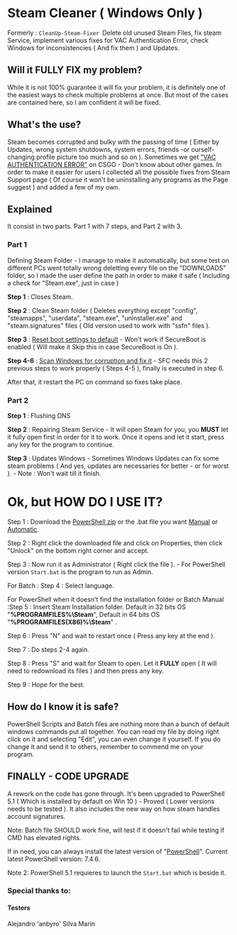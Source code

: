# Steam Cleaner ( Windows Only )

Formerly : `CleanUp-Steam-Fixer
`Delete old unused Steam Files, fix steam Service, implement various fixes for VAC Authentication Error, check Windows for inconsistencies ( And fix them ) and Updates.

## Will it FULLY FIX my problem?

While it is not 100% guarantee it will fix your problem, it is definitely one of the easiest ways to check multiple problems at once. But most of the cases are contained here, so I am confident it will be fixed.

## What's the use?

Steam becomes corrupted and bulky with the passing of time ( Either by Updates, wrong system shutdowns, system errors, friends -or ourself- changing profile picture too much and so on ).
Sometimes we get [&#34;VAC AUTHENTICATION ERROR&#34;](https://support.steampowered.com/kb_article.php?ref=2117-ILZV-2837) on CSGO - Don't know about other games.
In order to make it easier for users I collected all the possible fixes from Steam Support page ( Of course it won't be uninstalling any programs as the Page suggest ) and added a few of my own.

## Explained

It consist in two parts. Part 1 with 7 steps, and Part 2 with 3.

### Part 1

Defining Steam Folder - I manage to make it automatically, but some test on different PCs went totally wrong deletting every file on the "DOWNLOADS" folder, so I made the user define the path in order to make it safe ( Including a check for "Steam.exe", just in case )

**Step 1** : Closes Steam.

**Step 2** : Clean Steam folder ( Deletes everything except "config", "steamapps", "userdata", "steam.exe", "uninstaller.exe" and "steam.signatures" files ( Old version used to work with "ssfn" files ).

**Step 3** : [Reset boot settings to default](https://support.steampowered.com/kb_article.php?ref=2117-ILZV-2837#default) - Won't work if SecureBoot is enabled ( Will make it Skip this in case SecureBoot is On ).

**Step 4-6** : [Scan Windows for corruption and fix it](https://support.steampowered.com/kb_article.php?ref=2117-ILZV-2837#files) - SFC needs this 2 previous steps to work properly ( Steps 4-5 ), finally is executed in step 6.

After that, it restart the PC on command so fixes take place.

### Part 2

**Step 1** : Flushing DNS

**Step 2** : Repairing Steam Service - It will open Steam for you, you **MUST** let it fully open first in order for it to work. Once it opens and let it start, press any key for the program to continue.

**Step 3** : Updates Windows - Sometimes Windows Updates can fix some steam problems ( And yes, updates are necessaries for better - or for worst ). - Note : Won't wait till it finish.

# Ok, but HOW DO I USE IT?

Step 1 : Download the [PowerShell zip](../../releases/latest/download/Steam-Cleaner-Checker-Fixer-UserDefined.bat) or the .bat file you want [Manual](../../releases/latest/download/Steam-Cleaner-Checker-Fixer-UserDefined.bat) or [Automatic](../../releases/latest/download/Steam-Cleaner-Checker-Fixer.bat).

Step 2 : Right click the downloaded file and click on Properties, then click "Unlock" on the bottom right corner and accept.

Step 3 : Now run it as Administrator ( Right click the file ). - For PowerShell version `Start.bat` is the program to run as Admin.

For Batch : Step 4 : Select language.

For PowerShell when it doesn't find the installation folder or Batch Manual :Step 5 : Insert Steam Installation folder. Default in 32 bits OS "**%PROGRAMFILES%\Steam**", Default in 64 bits OS "**%PROGRAMFILES(X86)%\Steam**" .

Step 6 : Press "N" and wait to restart once ( Press any key at the end ).

Step 7 : Do steps 2-4 again.

Step 8 : Press "S" and wait for Steam to open. Let it **FULLY** open ( It will need to redownload its files ) and then press any key.

Step 9 : Hope for the best.

## How do I know it is safe?

PowerShell Scripts and Batch files are nothing more than a bunch of default windows commands put all together. You can read my file by doing right click on it and selecting "Edit", you can even change it yourself. If you do change it and send it to others, remember to commend me on your program.

## FINALLY - CODE UPGRADE

A rework on the code has gone through. It's been upgraded to PowerShell 5.1 ( Which is installed by default on Win 10 ) - Proved ( Lower versions needs to be tested ).
It also includes the new way on how steam handles account signatures.

Note: Batch file SHOULD work fine, will test if it doesn't fail while testing if CMD has elevated rights.

If in need, you can always install the latest version of "[PowerShell](https://learn.microsoft.com/es-es/powershell/scripting/install/installing-powershell-on-windows)". Current latest PowerShell version: 7.4.6.

Note 2: PowerShell 5.1 requieres to launch the `Start.bat` which is beside it.

### Special thanks to:

#### Testers

Alejandro 'anbyro' Silva Marin

